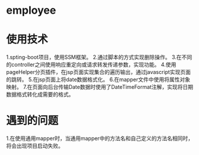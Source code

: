 # employee

# 使用技术

1.spting-boot项目，使用SSM框架。
2.通过脚本的方式实现删除操作。
3.在不同的controller之间使用响应重定向或请求转发传递参数，实现功能。
4.使用pageHelper分页插件，在jsp页面实现集合的遍历输出，通过javascript实现页面的跳转。
5.在jsp页面上将date数据格式化。
6.在mapper文件中使用将属性对象映射。
7.在页面向后台传输Date数据时使用了DateTimeFormat注解，实现将日期数据格式转化成需要的格式。

# 遇到的问题

1.在使用通用mapper时，当通用mapper中的方法名和自己定义的方法名相同时，将会出现项目启动失败。


